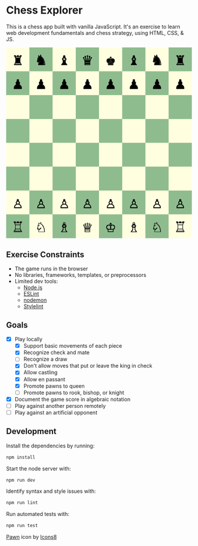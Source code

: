# Chess Explorer

This is a chess app built with vanilla JavaScript. It's an exercise to learn
web development fundamentals and chess strategy, using HTML, CSS, & JS.

![Chess board](screenshots/board.png)

## Exercise Constraints
- The game runs in the browser
- No libraries, frameworks, templates, or preprocessors
- Limited dev tools:
  - [Node.js](https://nodejs.org/)
  - [ESLint](https://www.npmjs.com/package/eslint)
  - [nodemon](https://www.npmjs.com/package/nodemon)
  - [Stylelint](https://stylelint.io/)

## Goals
- [x] Play locally
  - [x] Support basic movements of each piece
  - [x] Recognize check and mate
  - [ ] Recognize a draw
  - [x] Don't allow moves that put or leave the king in check
  - [x] Allow castling
  - [x] Allow en passant
  - [x] Promote pawns to queen
  - [ ] Promote pawns to rook, bishop, or knight
- [x] Document the game score in algebraic notation
- [ ] Play against another person remotely
- [ ] Play against an artificial opponent

## Development
Install the dependencies by running:
```sh
npm install
```
Start the node server with:
```sh
npm run dev
```
Identify syntax and style issues with:
```sh
npm run lint
```
Run automated tests with:
```sh
npm run test
```

[Pawn](https://icons8.com/icon/1009/pawn) icon by [Icons8](https://icons8.com)
